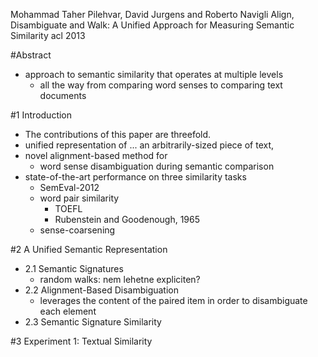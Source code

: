 Mohammad Taher Pilehvar, David Jurgens and Roberto Navigli
Align, Disambiguate and Walk: 
    A Unified Approach for Measuring Semantic Similarity
acl 2013

#Abstract

* approach to semantic similarity that operates at multiple levels
  * all the way from comparing word senses to comparing text documents

#1 Introduction

* The contributions of this paper are threefold.
* unified representation of ... an arbitrarily-sized piece of text,
* novel alignment-based method for 
  * word sense disambiguation during semantic comparison
* state-of-the-art performance on three similarity tasks
  * SemEval-2012
  * word pair similarity
    * TOEFL 
    * Rubenstein and Goodenough, 1965
  * sense-coarsening

#2 A Unified Semantic Representation

* 2.1 Semantic Signatures
  * random walks: nem lehetne expliciten?
* 2.2 Alignment-Based Disambiguation
  * leverages the content of the paired item 
    in order to disambiguate each element
* 2.3 Semantic Signature Similarity

#3 Experiment 1: Textual Similarity 
